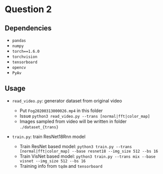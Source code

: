 # Question 2

## Dependencies
- `pandas`
- `numpy`
- `torch==1.6.0`
- `torchvision`
- `tensorboard`
- `opencv`
- `PyAv`

## Usage
- `read_video.py`: generator dataset from original video
    - Put `Fog20200313000026.mp4` in this folder
    - Issue `python3 read_video.py --trans [normal|fft|color_map]`
    - Images sampled from video will be written in folder `./dataset_{trans}`

- `train.py`: train ResNet18Rnn model
    - Train ResNet based model: `python3 train.py --trans [normal|fft|color_map] --base resnet18 --img_size 512 --bs 16`
    - Train VisNet based model: `python3 train.py --trans mix --base visnet --img_size 512 --bs 16`
    - Training info from `tqdm` and `tensorboard`
